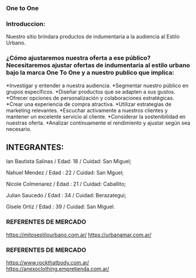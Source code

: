 ### One to One 

###  Introduccion: 
Nuestro sitio brindara  productos de indumentaria a la audiencia al Estilo Urbano.

 
### ¿Cómo ajustaremos nuestra oferta a ese público? Necesitaremos ajustar ofertas de indumentaria al estilo urbano bajo la marca One To One y a nuestro publico que implica: 
 *Investigar y entender a nuestra  audiencia.
 *Segmentar nuestro público en grupos específicos.
 *Diseñar productos que se adapten a sus gustos.
 *Ofrecer opciones de personalización y colaboraciones estratégicas.
 *Crear una experiencia de compra atractiva.
 *Utilizar estrategias de marketing relevantes.
 *Escuchar activamente a nuestros clientes y mantener un excelente servicio al cliente.
 *Considerar la sostenibilidad en nuestras oferta.
 *Analizar continuamente el rendimiento y ajustar según sea necesario.

## INTEGRANTES:
 Ian Bautista Salinas / Edad: 18  / Cuidad: San Miguel;

 Nahuel Mendez / Edad : 22  / Cuidad: San Mguel;

 Nicole Colmenarez / Edad : 21 / Cuidad: Caballito;

 Julian Saucedo / Edad : 34 / Cuidad: Berazategui;
 
 Gisele Ortiz / Edad : 39 / Cuidad: San Miguel.


### REFERENTES DE MERCADO 
https://mitosestilourbano.com.ar/
https://urbanamar.com.ar/ 

### REFERENTES DE MERCADO
https://www.rockthatbody.com.ar/
https://anexoclothing.empretienda.com.ar/